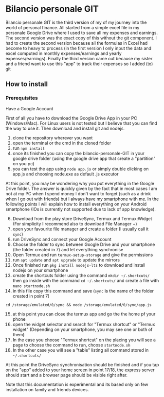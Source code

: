 # Bilancio personale GIT
Bilancio personale GIT is the third version of my of my journey into the world of personal finance. All started from a simple excel file in my personale Google Drive where I used to save all my expenses and earnings. The second version was the exact copy of this without the git component. I had to create the second version because all the formulas in Excel had become to heavy to process (in the first version I only input the data and excel computed in monthly expenses/earnings and yearly expenses/earnings).
Finally the third version came out because my sister and a friend want to use this "app" to track their expenses so I added (to) git
## How to install
### Prerequisites
Have a Google Account

First of all you have to download the Google Drive App in your PC (Windows/Mac). For Linux users is not tested but I believe that you can find the way to use it.
Then download and install git and nodejs.

1. clone the repository wherever you want
2. open the terminal or the cmd in the cloned folder
3. run `npm install`
4. once its finished you can copy the bilancio-personale-GIT in your google drive folder (using the google drive app that create a "partition" on you pc)
5. you can test the app using `node app.js` or simply double clicking on app.js and choosing node.exe as default .js executor

At this point, you may be wondering why you put everything in the Google Drive folder. The answer is quickly given by the fact that in most cases I am not at my PC when I spend money I don't want to forget (such as a drink when I go out with friends) but I always have my smartphone with me. In the following points I will explain how to install everything on your Android smartphone (IOs is currently not supported due to lack of app knowledge).

6. Download from the play store DriveSync, Termux and Termux:Widget (For simplicity I recommend also to download File Manager +)
7. open your favourite file manager and create a folder (I usually call it `sync`)
8. run DriveSync and connect your Google Account
9. Choose the folder to sync between Google Drive and your smartphone (the folder created in 7) and let everything synchronise
10. Open Termux and run `termux-setup-storage` and give the permissions
11. run `apt update` and `apt upgrade` to update the mirrors
12. Once finished run `pkg install nodejs-lts` to download and install nodejs on your smartphone
13. create the shortcuts folder using the command `mkdir ~/.shortcuts/` then go inside with the command `cd ~/.shortcuts/` and create a file with `nano startnode.sh`
14. in this file copy this command and save (`sync` is the name of the folder created in point 7)
~~~~
cd /storage/emulated/0/sync && node /storage/emulated/0/sync/app.js
~~~~
15. at this point you can close the termux app and go the the home pf your phone
16. open the widget selector and search for "Termux shortcut" or "Termux widget" (Depending on your smartphone, you may see one or both of them)
17. In the case you choose "Termux shortcut" on the placing you will see a page to choose the command to run, choose `startnode.sh`
18. In the other case you will see a "table" listing all command stored in `~/.shortcuts/`

At this point the DriveSync synchronisation should be finished and if you tap on the "app" added to your home screen in point 17/18, the express server should start and a browser page should be visible right after.

Note that this documentation is experimental and its based only on few installation on family and friends devices.
